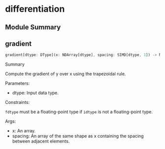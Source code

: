 



# differentiation

##  Module Summary
  

## gradient


```rust
gradient[dtype: DType](x: NDArray[dtype], spacing: SIMD[dtype, 1]) -> NDArray[$0]
```  
Summary  
  
Compute the gradient of y over x using the trapezoidal rule.  
  
Parameters:  

- dtype: Input data type.
  
Constraints:

`fdtype` must be a floating-point type if `idtype` is not a floating-point type.  
  
Args:  

- x: An array.
- spacing: An array of the same shape as x containing the spacing between adjacent elements.

